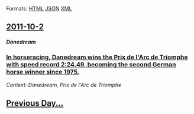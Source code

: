 
Formats: [HTML](2011/10/2/index.html)  [JSON](2011/10/2/index.json)  [XML](2011/10/2/index.xml)  

## [2011-10-2](/news/2011/10/2/index.md)

##### Danedream
### [In horseracing, Danedream wins the Prix de l'Arc de Triomphe with speed record 2:24.49, becoming the second German horse winner since 1975. ](/news/2011/10/2/in-horseracing-danedream-wins-the-prix-de-l-arc-de-triomphe-with-speed-record-2-24-49-becoming-the-second-german-horse-winner-since-1975.md)
_Context: Danedream, Prix de l'Arc de Triomphe_

## [Previous Day...](/news/2011/10/1/index.md)

